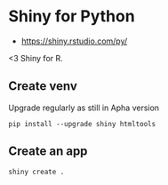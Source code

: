 # Shiny for Python

* https://shiny.rstudio.com/py/

<3 Shiny for R.

## Create venv

Upgrade regularly as still in Apha version

```
pip install --upgrade shiny htmltools
```

## Create an app

```
shiny create .
```

